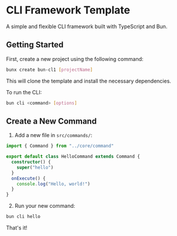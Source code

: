 # CLI Framework Template

A simple and flexible CLI framework built with TypeScript and Bun.

## Getting Started

First, create a new project using the following command:

```bash
bunx create bun-cl1 [projectName]
```

This will clone the template and install the necessary dependencies.

To run the CLI:

```bash
bun cli <command> [options]
```

## Create a New Command

1. Add a new file in `src/commands/`:

```typescript
import { Command } from "../core/command"

export default class HelloCommand extends Command {
  constructor() {
    super("hello")
  }
  onExecute() {
    console.log("Hello, world!")
  }
}
```

2. Run your new command:

```bash
bun cli hello
```

That's it!

